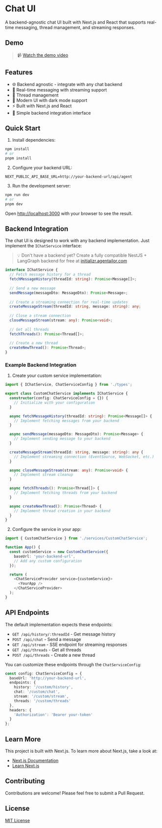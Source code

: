 # Chat UI

A backend-agnostic chat UI built with Next.js and React that supports real-time messaging, thread management, and streaming responses.

## Demo

> 📹 [Watch the demo video](https://www.youtube.com/watch?v=PrR77GmpQ-E)

## Features

- 🌐 Backend agnostic - integrate with any chat backend
- 💬 Real-time messaging with streaming support
- 🧵 Thread management
- 🎨 Modern UI with dark mode support
- ⚡ Built with Next.js and React
- 🔌 Simple backend integration interface

## Quick Start

1. Install dependencies:
```bash
npm install
# or
pnpm install
```

2. Configure your backend URL:
```env
NEXT_PUBLIC_API_BASE_URL=http://your-backend-url/api/agent
```

3. Run the development server:
```bash
npm run dev
# or
pnpm dev
```

Open [http://localhost:3000](http://localhost:3000) with your browser to see the result.

## Backend Integration

The chat UI is designed to work with any backend implementation. Just implement the `IChatService` interface:

> 💡 Don't have a backend yet? Create a fully compatible NestJS + LangGraph backend for free at [initializr.agentailor.com](https://initializr.agentailor.com)

```typescript
interface IChatService {
  // Fetch message history for a thread
  fetchMessageHistory(threadId: string): Promise<Message[]>;
  
  // Send a new message
  sendMessage(messageDto: MessageDto): Promise<Message>;
  
  // Create a streaming connection for real-time updates
  createMessageStream(threadId: string, message: string): any;
  
  // Close a stream connection
  closeMessageStream(stream: any): Promise<void>;
  
  // Get all threads
  fetchThreads(): Promise<Thread[]>;
  
  // Create a new thread
  createNewThread(): Promise<Thread>;
}
```

### Example Backend Integration

1. Create your custom service implementation:

```typescript
import { IChatService, ChatServiceConfig } from './types';

export class CustomChatService implements IChatService {
  constructor(config: ChatServiceConfig = {}) {
    // Initialize with your configuration
  }

  async fetchMessageHistory(threadId: string): Promise<Message[]> {
    // Implement fetching messages from your backend
  }

  async sendMessage(messageDto: MessageDto): Promise<Message> {
    // Implement sending message to your backend
  }

  createMessageStream(threadId: string, message: string): any {
    // Implement streaming connection (EventSource, WebSocket, etc.)
  }

  async closeMessageStream(stream: any): Promise<void> {
    // Implement stream cleanup
  }

  async fetchThreads(): Promise<Thread[]> {
    // Implement fetching threads from your backend
  }

  async createNewThread(): Promise<Thread> {
    // Implement thread creation in your backend
  }
}
```

2. Configure the service in your app:

```typescript
import { CustomChatService } from './services/CustomChatService';

function App() {
  const customService = new CustomChatService({
    baseUrl: 'your-backend-url',
    // Add any custom configuration
  });

  return (
    <ChatServiceProvider service={customService}>
      <YourApp />
    </ChatServiceProvider>
  );
}
```

## API Endpoints

The default implementation expects these endpoints:

- `GET /api/history/:threadId` - Get message history
- `POST /api/chat` - Send a message
- `GET /api/stream` - SSE endpoint for streaming responses
- `GET /api/threads` - Get all threads
- `POST /api/threads` - Create a new thread

You can customize these endpoints through the `ChatServiceConfig`:

```typescript
const config: ChatServiceConfig = {
  baseUrl: 'http://your-backend-url',
  endpoints: {
    history: '/custom/history',
    chat: '/custom/chat',
    stream: '/custom/stream',
    threads: '/custom/threads'
  },
  headers: {
    'Authorization': 'Bearer your-token'
  }
};
```

## Learn More

This project is built with Next.js. To learn more about Next.js, take a look at:
- [Next.js Documentation](https://nextjs.org/docs)
- [Learn Next.js](https://nextjs.org/learn)

## Contributing

Contributions are welcome! Please feel free to submit a Pull Request.

## License

[MIT License](LICENSE)
